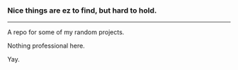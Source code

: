 ### Nice things are ez to find, but hard to hold.
----
A repo for some of my random projects. 

Nothing professional here.

Yay. 